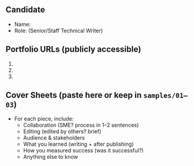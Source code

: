 ## Candidate
- Name:
- Role: (Senior/Staff Technical Writer)

## Portfolio URLs (publicly accessible)
1)
2)
3)

## Cover Sheets (paste here or keep in `samples/01–03`)
- For each piece, include:
  - Collaboration (SME? process in 1–2 sentences)
  - Editing (edited by others? brief)
  - Audience & stakeholders
  - What you learned (writing + after publishing)
  - How you measured success (was it successful?)
  - Anything else to know

